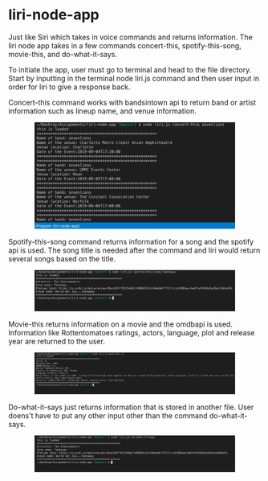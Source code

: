 # liri-node-app

Just like Siri which takes in voice commands and returns information. The liri node app takes in a few commands 
concert-this, spotify-this-song, movie-this, and do-what-it-says.

To initiate the app, user must go to terminal and head to the file directory. Start by inputting in the terminal node liri.js command and then user input in order for liri to give a response back. 

Concert-this command works with bandsintown api to return band or artist information such as lineup name, and venue information.
<div align="center">
    <img src="images/concert-this.png" width="400px"</img> 
</div>

Spotify-this-song command returns information for a song and the spotify api is used. The song title is needed after the command and liri would return several
songs based on the title.

<div align="center">
    <img src="images/spotify-this-song.png" width="400px"</img> 
</div>

Movie-this returns information on a movie and the omdbapi is used. Information like Rottentomatoes ratings, actors, language, plot and release year are returned to the user. 
<div align="center">
    <img src="images/movie-this.png" width="400px"</img> 
</div>

Do-what-it-says just returns information that is stored in another file. User doens't have to put any other input other than the command do-what-it-says. 
<div align="center">
    <img src="images/do-what-it-says.png" width="400px"</img> 
</div>